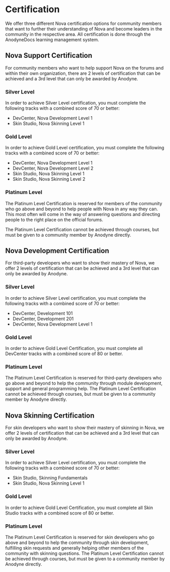 # Certification

We offer three different Nova certification options for community members that want to further their understanding of Nova and become leaders in the community in the respective area. All certification is done through the AnodyneDocs learning management system.

## Nova Support Certification

For community members who want to help support Nova on the forums and within their own organization, there are 2 levels of certification that can be achieved and a 3rd level that can only be awarded by Anodyne.

### Silver Level

In order to achieve Silver Level certification, you must complete the following tracks with a combined score of 70 or better:

- DevCenter, Nova Development Level 1
- Skin Studio, Nova Skinning Level 1

### Gold Level

In order to achieve Gold Level certification, you must complete the following tracks with a combined score of 70 or better:

- DevCenter, Nova Development Level 1
- DevCenter, Nova Development Level 2
- Skin Studio, Nova Skinning Level 1
- Skin Studio, Nova Skinning Level 2

### Platinum Level

The Platinum Level Certification is reserved for members of the community who go above and beyond to help people with Nova in any way they can. This most often will come in the way of answering questions and directing people to the right place on the official forums.

The Platinum Level Certification cannot be achieved through courses, but must be given to a community member by Anodyne directly.

## Nova Development Certification

For third-party developers who want to show their mastery of Nova, we offer 2 levels of certification that can be achieved and a 3rd level that can only be awarded by Anodyne.

### Silver Level

In order to achieve Silver Level certification, you must complete the following tracks with a combined score of 70 or better:

- DevCenter, Development 101
- DevCenter, Development 201
- DevCenter, Nova Development Level 1

### Gold Level

In order to achieve Gold Level Certification, you must complete all DevCenter tracks with a combined score of 80 or better.

### Platinum Level

The Platinum Level Certification is reserved for third-party developers who go above and beyond to help the community through module development, support and general programming help. The Platinum Level Certification cannot be achieved through courses, but must be given to a community member by Anodyne directly.

## Nova Skinning Certification

For skin developers who want to show their mastery of skinning in Nova, we offer 2 levels of certification that can be achieved and a 3rd level that can only be awarded by Anodyne.

### Silver Level

In order to achieve Silver Level certification, you must complete the following tracks with a combined score of 70 or better:

- Skin Studio, Skinning Fundamentals
- Skin Studio, Nova Skinning Level 1

### Gold Level

In order to achieve Gold Level Certification, you must complete all Skin Studio tracks with a combined score of 80 or better.

### Platinum Level

The Platinum Level Certification is reserved for skin developers who go above and beyond to help the community through skin development, fulfilling skin requests and generally helping other members of the community with skinning questions. The Platinum Level Certification cannot be achieved through courses, but must be given to a community member by Anodyne directly.